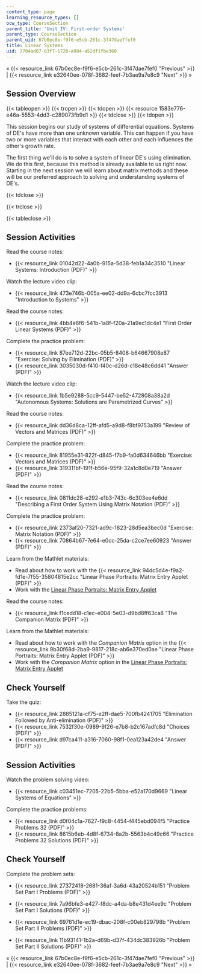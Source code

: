 ```yaml
---
content_type: page
learning_resource_types: []
ocw_type: CourseSection
parent_title: 'Unit IV: First-order Systems'
parent_type: CourseSection
parent_uid: 67b0ec8e-f9f6-e5cb-261c-3f47dae7fef0
title: Linear Systems
uid: 7704ad07-83f7-1720-a984-a52df1fbe360
---
```


« {{< resource_link 67b0ec8e-f9f6-e5cb-261c-3f47dae7fef0 "Previous" >}} | {{< resource_link e32640ee-078f-3682-feef-7b3ae9a7e8c9 "Next" >}} »

Session Overview
----------------

{{< tableopen >}}
{{< tropen >}}
{{< tdopen >}}
{{< resource 1583e776-e46a-5553-4dd3-c289073fb9d1 >}}
{{< tdclose >}}
{{< tdopen >}}


This session begins our study of systems of differential equations. Systems of DE's have more than one unknown variable. This can happen if you have two or more variables that interact with each other and each influences the other's growth rate.

The first thing we'll do is to solve a system of linear DE's using elimination. We do this first, because this method is already available to us right now. Starting in the next session we will learn about matrix methods and these will be our preferred approach to solving and understanding systems of DE's.


{{< tdclose >}}

{{< trclose >}}

{{< tableclose >}}

Session Activities
------------------

Read the course notes:

*   {{< resource_link 01042d22-4a0b-915a-5d38-feb1a34c3510 "Linear Systems: Introduction (PDF)" >}}

Watch the lecture video clip:

*   {{< resource_link 473e746b-005a-ee02-dd9a-6cbc7fcc3913 "Introduction to Systems" >}}

Read the course notes:

*   {{< resource_link 4bb4e6f6-541b-1a8f-f20a-21a9ec1dc4e1 "First Order Linear Systems (PDF)" >}}

Complete the practice problem:

*   {{< resource_link 87ee712d-22bc-05b5-8408-b64667908e87 "Exercise: Solving by Elimination (PDF)" >}}
*   {{< resource_link 3035030d-f410-f40c-d26d-c18e48c6dd41 "Answer (PDF)" >}}

Watch the lecture video clip:

*   {{< resource_link 1b5e9288-5cc9-5447-be52-472808a38a2d "Autonomous Systems: Solutions are Parametrized Curves" >}}

Read the course notes:

*   {{< resource_link dd36d8ca-12ff-afd5-a9d8-f8bf9753a199 "Review of Vectors and Matrices (PDF)" >}}

Complete the practice problem:

*   {{< resource_link 81955e31-822f-d845-f7b9-fa0d634646bb "Exercise: Vectors and Matrices (PDF)" >}}
*   {{< resource_link 319311bf-191f-b56e-95f9-32a1c8d0e719 "Answer (PDF)" >}}

Read the course notes:

*   {{< resource_link 0811dc28-e292-e1b3-743c-6c303ee4e6dd "Describing a First Order System Using Matrix Notation (PDF)" >}}

Complete the practice problem:

*   {{< resource_link 2373af20-7321-ad9c-1823-28d5ea3bec0d "Exercise: Matrix Notation (PDF)" >}}
*   {{< resource_link 70864b67-7e64-e0cc-25da-c2ce7ee60923 "Answer (PDF)" >}}

Learn from the Mathlet materials:

*   Read about how to work with the {{< resource_link 94dc5d4e-f9a2-fd1e-7f55-35804815e2cc "Linear Phase Portraits: Matrix Entry Applet (PDF)" >}}
*   Work with the [Linear Phase Portraits: Matrix Entry Applet](/ans7870/18/18.03SC/linPhasePorMatrix.html "Open in a new window.")

Read the course notes:

*   {{< resource_link f1cedd18-c1ec-e004-5e03-d9bd8ff63ca8 "The Companion Matrix (PDF)" >}}

Learn from the Mathlet materials:

*   Read about how to work with the _Companion Matrix_ option in the {{< resource_link 9b30f68d-2ba9-9817-218c-ab6e370ed0ae "Linear Phase Portraits: Matrix Entry Applet (PDF)" >}} 
*   Work with the _Companion Matrix_ option in the [Linear Phase Portraits: Matrix Entry Applet](/ans7870/18/18.03SC/linPhasePorMatrix.html "Open in a new window.")

Check Yourself
--------------

Take the quiz:

*   {{< resource_link 2885121a-cf75-e2ff-dae5-700fb4241705 "Elimination Followed by Anti-elimination (PDF)" >}}
*   {{< resource_link 7532f30e-0989-9f26-e7b8-b2c167adfc8d "Choices (PDF)" >}}
*   {{< resource_link d97ca411-a316-7060-98f1-0ea123a42de4 "Answer (PDF)" >}}

Session Activities
------------------

Watch the problem solving video:

*   {{< resource_link c03451ec-7205-22b5-5bba-e52a170d9669 "Linear Systems of Equations" >}}

Complete the practice problems:

*   {{< resource_link d0f04c1a-7627-f9c8-4454-f445ebd094f5 "Practice Problems 32 (PDF)" >}}
*   {{< resource_link 8615b6eb-4d8f-6734-8a2b-5563b4c49c66 "Practice Problems 32 Solutions (PDF)" >}}

Check Yourself
--------------

Complete the problem sets:

*   {{< resource_link 27372418-2681-36af-3a6d-43a20524b151 "Problem Set Part I Problems (PDF)" >}}
*   {{< resource_link 7a96bfe3-e427-f8dc-a4da-b8e431d4ee9c "Problem Set Part I Solutions (PDF)" >}}
  
*   {{< resource_link 69761d1e-ec19-dbac-208f-c00eb829798b "Problem Set Part II Problems (PDF)" >}}
*   {{< resource_link 11b93141-1b2a-d69b-d37f-434dc383926b "Problem Set Part II Solutions (PDF)" >}}

« {{< resource_link 67b0ec8e-f9f6-e5cb-261c-3f47dae7fef0 "Previous" >}} | {{< resource_link e32640ee-078f-3682-feef-7b3ae9a7e8c9 "Next" >}} »